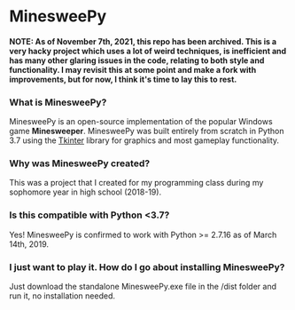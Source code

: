 # MinesweePy

#### **NOTE**: As of November 7th, 2021, this repo has been archived. This is a very hacky project which uses a lot of weird techniques, is inefficient and has many other glaring issues in the code, relating to both style and functionality. I may revisit this at some point and make a fork with improvements, but for now, I think it's time to lay this to rest.

### What is MinesweePy?
MinesweePy is an open-source implementation of the popular Windows game **Minesweeper**. MinesweePy was built entirely from scratch in Python 3.7 using the [Tkinter](https://docs.python.org/3/library/tkinter.html "Tkinter docs") library for graphics and most gameplay functionality.

### Why was MinesweePy created?
This was a project that I created for my programming class during my sophomore year in high school (2018-19).

### Is this compatible with Python <3.7?
Yes! MinesweePy is confirmed to work with Python >= 2.7.16 as of March 14th, 2019.

### I just want to play it. How do I go about installing MinesweePy?
Just download the standalone MinesweePy.exe file in the /dist folder and run it, no installation needed.
